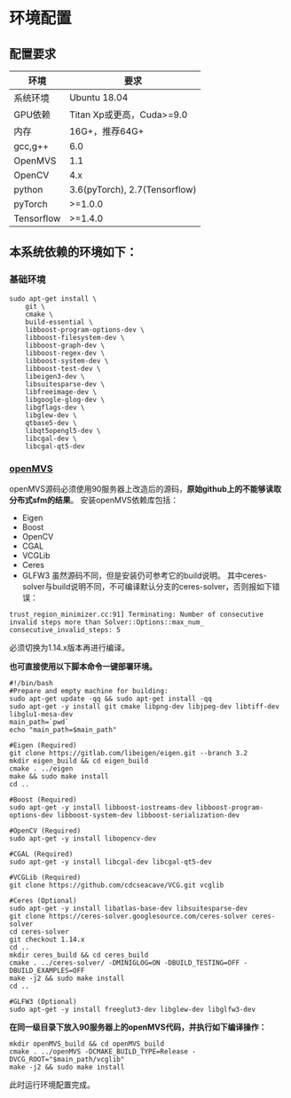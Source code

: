 # 环境配置 

## 配置要求

| 环境           | 要求 |
| ---           | --- |
| 系统环境       | Ubuntu 18.04 |
| GPU依赖        | Titan Xp或更高，Cuda>=9.0 |
| 内存           |16G+，推荐64G+ |
| gcc,g++	    | 6.0 |
| OpenMVS	    |1.1 |
| OpenCV	    |4.x |
| python	    |3.6(pyTorch), 2.7(Tensorflow) |
| pyTorch	    |>=1.0.0 |
| Tensorflow	|>=1.4.0 |

## 本系统依赖的环境如下：

### 基础环境
```
sudo apt-get install \
    git \
    cmake \
    build-essential \
    libboost-program-options-dev \
    libboost-filesystem-dev \
    libboost-graph-dev \
    libboost-regex-dev \
    libboost-system-dev \
    libboost-test-dev \
    libeigen3-dev \
    libsuitesparse-dev \
    libfreeimage-dev \
    libgoogle-glog-dev \
    libgflags-dev \
    libglew-dev \
    qtbase5-dev \
    libqt5opengl5-dev \
    libcgal-dev \
    libcgal-qt5-dev
```

### [openMVS](https://github.com/cdcseacave/openMVS)

openMVS源码必须使用90服务器上改造后的源码，**原始github上的不能够读取分布式sfm的结果**。
安装openMVS依赖库包括：
+ Eigen
+ Boost
+ OpenCV
+ CGAL
+ VCGLib
+ Ceres
+ GLFW3
虽然源码不同，但是安装仍可参考它的build说明。
其中ceres-solver与build说明不同，不可编译默认分支的ceres-solver，否则报如下错误：
```
trust_region_minimizer.cc:91] Terminating: Number of consecutive invalid steps more than Solver::Options::max_num_
consecutive_invalid_steps: 5  
```
必须切换为1.14.x版本再进行编译。

**也可直接使用以下脚本命令一键部署环境。**

```
#!/bin/bash
#Prepare and empty machine for building:
sudo apt-get update -qq && sudo apt-get install -qq
sudo apt-get -y install git cmake libpng-dev libjpeg-dev libtiff-dev libglu1-mesa-dev
main_path=`pwd`
echo "main_path=$main_path"

#Eigen (Required)
git clone https://gitlab.com/libeigen/eigen.git --branch 3.2
mkdir eigen_build && cd eigen_build
cmake . ../eigen
make && sudo make install
cd ..

#Boost (Required)
sudo apt-get -y install libboost-iostreams-dev libboost-program-options-dev libboost-system-dev libboost-serialization-dev

#OpenCV (Required)
sudo apt-get -y install libopencv-dev

#CGAL (Required)
sudo apt-get -y install libcgal-dev libcgal-qt5-dev

#VCGLib (Required)
git clone https://github.com/cdcseacave/VCG.git vcglib

#Ceres (Optional)
sudo apt-get -y install libatlas-base-dev libsuitesparse-dev
git clone https://ceres-solver.googlesource.com/ceres-solver ceres-solver
cd ceres-solver
git checkout 1.14.x
cd ..
mkdir ceres_build && cd ceres_build
cmake . ../ceres-solver/ -DMINIGLOG=ON -DBUILD_TESTING=OFF -DBUILD_EXAMPLES=OFF
make -j2 && sudo make install
cd ..

#GLFW3 (Optional)
sudo apt-get -y install freeglut3-dev libglew-dev libglfw3-dev
```

**在同一级目录下放入90服务器上的openMVS代码，并执行如下编译操作：**

```
mkdir openMVS_build && cd openMVS_build
cmake . ../openMVS -DCMAKE_BUILD_TYPE=Release -DVCG_ROOT="$main_path/vcglib"
make -j2 && sudo make install
```
此时运行环境配置完成。